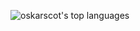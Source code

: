 ![oskarscot's top languages](https://github-readme-stats.vercel.app/api/top-langs/?username=oskarscot&hide=html,&hide_border=true&show_icons=true&theme=material-palenight&title_color=cb1aad&text_color=fff)
<br>
